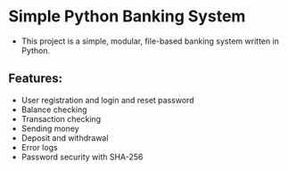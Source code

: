 # Simple Python Banking System

- This project is a simple, modular, file-based banking system written in Python.

## Features:
- User registration and login and reset password
- Balance checking
- Transaction checking
- Sending money
- Deposit and withdrawal
- Error logs
- Password security with SHA-256

